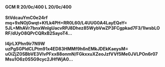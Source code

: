 #### GCM R 20/0c/400 L 20/0c/400
**StVdcauYmC0e24rf**<br/>**mq+9xNOjGwqt+KfLk4PH+RR0L60/L4UUG0A4LayEQeY=**<br/>**5JL+MhAVr7bnxWnlgUacvRPJ8Dhez85WybVwZP3FCgpkad7F3/1IwsbLORF/dUyO8QPrCQRxB2SayoT4...**<br/><br/>
**l4jrLXPhn9ir7N9W**<br/>**uzPgSGPIdCLPtm91x4ED83HMMf9h6nEMkJDEkKaeysM=**<br/>**uOiZjZ0SBbVE3VIvPFxx88onmN/FGkxxuXZeoJzfVVf5Me0JVLPOn6r07Msu1O6z0S5G9cyc2JHfWjA0...**